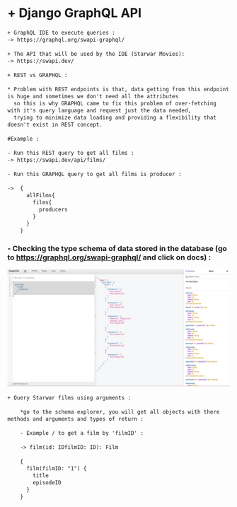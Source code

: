 # + Django GraphQL API

    + GraphQL IDE to execute queries :
    -> https://graphql.org/swapi-graphql/

    + The API that will be used by the IDE (Starwar Movies):
    -> https://swapi.dev/

    + REST vs GRAPHQL :

    * Problem with REST endpoints is that, data getting from this endpoint is huge and sometimes we don't need all the attributes
      so this is why GRAPHQL came to fix this problem of over-fetching with it's query language and request just the data needed,
      trying to minimize data loading and providing a flexibility that doesn't exist in REST concept.

    #Example :

    - Run this REST query to get all films :
    -> https://swapi.dev/api/films/

    - Run this GRAPHQL query to get all films is producer :

    ->  {
          allFilms{
            films{
              producers
            }
          }
        }


### - Checking the type schema of data stored in the database (go to https://graphql.org/swapi-graphql/ and click on docs) :

![](./static/schema_explorer.png)

    + Query Starwar films using arguments :

        *go to the schema explorer, you will get all objects with there methods and arguments and types of return :

        - Example / to get a film by 'filmID' :

        -> film(id: IDfilmID: ID): Film

        {
          film(filmID: "1") {
            title
            episodeID
          }
        }


